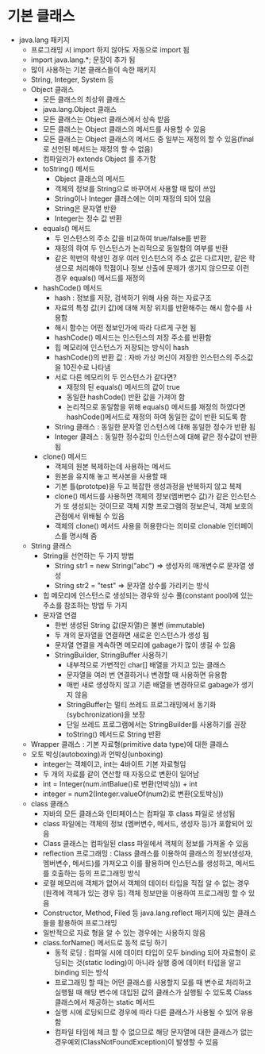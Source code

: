 # 기본 클래스
- java.lang 패키지
    - 프로그래밍 시 import 하지 않아도 자동으로 import 됨
    - import java.lang.*; 문장이 추가 됨
    - 많이 사용하는 기본 클래스들이 속한 패키지
    - String, Integer, System 등
    - Object 클래스
        - 모든 클래스의 최상위 클래스
        - java.lang.Object 클래스
        - 모든 클래스는 Object 클래스에서 상속 받음
        - 모든 클래스는 Object 클래스의 메서드를 사용할 수 있음
        - 모든 클래스는 Object 클래스의 메서드 중 일부는 재정의 할 수 있음(final로 선언된 메서드는 재정의 할 수 없음)
        - 컴파일러가 extends Object 를 추가함
        - toString() 메서드
            - Object 클래스의 메서드
            - 객체의 정보를 String으로 바꾸어서 사용할 때 많이 쓰임
            - String이나 Integer 클래스에는 이미 재정의 되어 있음
            - String은 문자열 반환
            - Integer는 정수 값 반환
        - equals() 메서드
            - 두 인스턴스의 주소 값을 비교하여 true/false를 반환
            - 재정의 하여 두 인스턴스가 논리적으로 동일함의 여부를 반환
            - 같은 학번의 학생인 경우 여러 인스턴스의 주소 값은 다르지만, 같은 학생으로 처리해야 학점이나 정보 산출에 문제가 생기지 않으므로 이런 경우 equals() 메서드를 재정의
        - hashCode() 메서드
            - hash : 정보를 저장, 검색하기 위해 사용 하는 자료구조
            - 자료의 특정 값(키 값)에 대해 저장 위치를 반환해주는 해시 함수를 사용함
            - 해시 함수는 어떤 정보인가에 따라 다르게 구현 됨
            - hashCode() 메서드는 인스턴스의 저장 주소를 반환함
            - 힙 메모리에 인스턴스가 저장되는 방식이 hash
            - hashCode()의 반환 값 : 자바 가상 머신이 저장한 인스턴스의 주소값을 10진수로 나타냄
            - 서로 다른 메모리의 두 인스턴스가 같다면?
                - 재정의 된 equals() 메서드의 값이 true
                - 동일한 hashCode() 반환 값을 가져야 함
                - 논리적으로 동일함을 위해 equals() 메서드를 재정의 하였다면 hashCode()메서드로 재정의 하여 동일한 값이 반환 되도록 함
            - String 클래스 : 동일한 문자열 인스턴스에 대해 동일한 정수가 반환 됨
            - Integer 클래스 : 동일한 정수값의 인스턴스에 대해 같은 정수값이 반환 됨
        - clone() 메서드
            - 객체의 원본 복제하는데 사용하는 메서드
            - 원본을 유지해 놓고 복사본을 사용할 때
            - 기본 틀(prototpe)을 두고 복잡한 생성과정을 반복하지 않고 복제
            - clone() 메서드를 사용하면 객체의 정보(멤버변수 값)가 같은 인스턴스가 또 생성되는 것이므로 객체 지향 프로그램의 정보은닉, 객체 보호의 관점에서 위배될 수 있음
            - 객체의 clone() 메서드 사용을 허용한다는 의미로 clonable 인터페이스를 명시해 줌
    - String 클래스
        - String을 선언하는 두 가지 방법
            - String str1 = new String("abc") => 생성자의 매개변수로 문자열 생성
            - String str2 = "test" => 문자열 상수를 가리키는 방식
        - 힙 메모리에 인스턴스로 생성되는 경우와 상수 풀(constant pool)에 있는 주소를 참조하는 방법 두 가지
        - 문자열 연결
            - 한번 생성된 String 값(문자열)은 불변 (immutable)
            - 두 개의 문자열을 연결하면 새로운 인스턴스가 생성 됨
            - 문자열 연결을 계속하면 메모리에 gabage가 많이 생길 수 있음
            - StringBuilder, StringBuffer 사용하기
                - 내부적으로 가변적인 char[] 배열을 가지고 있는 클래스
                - 문자열을 여러 번 연결하거나 변경할 때 사용하면 유용함
                - 매번 새로 생성하지 않고 기존 배열을 변경하므로 gabage가 생기지 않음
                - StringBuffer는 멀티 쓰레드 프로그래밍에서 동기화(sybchronization)을 보장
                - 단일 쓰레드 프로그램에서는 StringBuilder를 사용하기를 권장
                - toString() 메서드로 String 반환
    - Wrapper 클래스 : 기본 자료형(primitive data type)에 대한 클래스
    - 오토 박싱(autoboxing)과 언박싱(unboxing)
        - integer는 객체이고, int는 4바이트 기본 자료형임
        - 두 개의 자료를 같이 연산할 때 자동으로 변환이 일어남
        - int = Integer(num.intBalue()로 변환(언박싱)) + int
        - integer = num2(Integer.valueOf(num2)로 변환(오토박싱))
    - class 클래스
        - 자바의 모든 클래스와 인터페이스는 컴파일 후 class 파일로 생성됨
        - class 파일에는 객체의 정보 (멤버변수, 메서드, 생성자 등)가 포함되어 있음
        - Class 클래스는 컴파일된 class 파일에서 객체의 정보를 가져올 수 있음
        - reflection 프로그래밍 : Class 클래스를 이용하여 클래스의 정보(생성자, 멤버변수, 메서드)를 가져오고 이를 활용하며 인스턴스를 생성하고, 메서드를 호출하는 등의 프로그래밍 방식
        - 로컬 메모리에 객체가 없어서 객체의 데이터 타입을 직접 알 수 없는 경우(원격에 객체가 있는 경우 등) 객체 정보만을 이용하여 프로그래밍 할 수 있음
        - Constructor, Method, Filed 등 java.lang.reflect 패키지에 있는 클래스들을 활용하여 프로그래밍
        - 일반적으로 자료 형을 알 수 있는 경우에는 사용하지 않음
        - class.forName() 메서드로 동적 로딩 하기
            - 동적 로딩 : 컴파일 시에 데이터 타입이 모두 binding 되어 자료형이 로딩되는 것(static loding)이 아니라 실행 중에 데이터 타입을 알고 binding 되는 방식
            - 프로그래밍 할 때는 어떤 클래스를 사용할지 모를 때 변수로 처리하고 실행될 때 해당 변수에 대입된 값의 클래스가 실행될 수 있도록 Class 클래스에서 제공하는 static 메서드
            - 실행 시에 로딩되므로 경우에 따라 다른 클래스가 사용될 수 있어 유용함
            - 컴파일 타임에 체크 할 수 없으므로 해당 문자열에 대한 클래스가 없는 경우예외(ClassNotFoundException)이 발생할 수 있음
